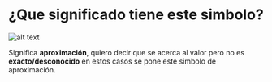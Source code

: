 # ¿Que significado tiene este simbolo?  

![alt text](https://upload.wikimedia.org/wikipedia/commons/thumb/6/64/Wave_Dash.svg/427px-Wave_Dash.svg.png)  

Significa **aproximación**, quiero decir que se acerca al valor pero no es **exacto/desconocido** en estos casos se pone este simbolo de aproximación.
